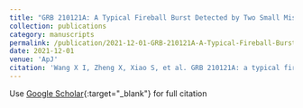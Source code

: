 ```yaml
---
title: "GRB 210121A: A Typical Fireball Burst Detected by Two Small Missions"
collection: publications
category: manuscripts
permalink: /publication/2021-12-01-GRB-210121A-A-Typical-Fireball-Burst-Detected-by-Two-Small-Missions
date: 2021-12-01
venue: 'ApJ'
citation: 'Wang X I, Zheng X, Xiao S, et al. GRB 210121A: a typical fireball burst detected by two small missions[J]. The Astrophysical Journal, 2021, 922(2): 237.'
---
```

Use [Google Scholar](https://scholar.google.com/scholar?q=GRB+210121A:+A+Typical+Fireball+Burst+Detected+by+Two+Small+Missions){:target="_blank"} for full citation